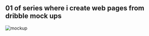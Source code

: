 ## 01 of series where i create web pages from dribble mock ups
![mockup](https://cdn.dribbble.com/users/5922214/screenshots/17432232/media/a34f7c89468e2d981f75d4d65ded1672.png?compress=1&resize=1200x900&vertical=top)
